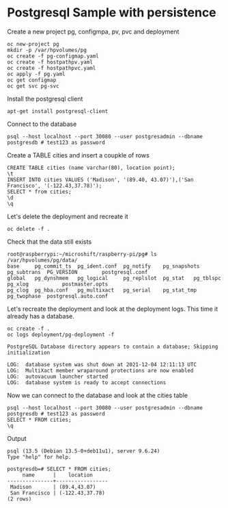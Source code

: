 # Postgresql Sample with persistence
Create a new project pg, configmpa, pv, pvc and deployment
```
oc new-project pg
mkdir -p /var/hpvolumes/pg
oc create -f pg-configmap.yaml
oc create -f hostpathpv.yaml
oc create -f hostpathpvc.yaml
oc apply -f pg.yaml
oc get configmap
oc get svc pg-svc
```

Install the postgresql client
```
apt-get install postgresql-client
```

Connect to the database
```
psql --host localhost --port 30080 --user postgresadmin --dbname postgresdb # test123 as password
```

Create a TABLE cities and insert a coupkle of rows
```
CREATE TABLE cities (name varchar(80), location point);
\t
INSERT INTO cities VALUES ('Madison', '(89.40, 43.07)'),('San Francisco', '(-122.43,37.78)');
SELECT * from cities;
\d
\q
```

Let's delete the deployment and recreate it
```
oc delete -f .
```

Check that the data still exists
```
root@raspberrypi:~/microshift/raspberry-pi/pg# ls /var/hpvolumes/pg/data/
base	 pg_commit_ts  pg_ident.conf  pg_notify    pg_snapshots  pg_subtrans  PG_VERSION	    postgresql.conf
global	 pg_dynshmem   pg_logical     pg_replslot  pg_stat	 pg_tblspc    pg_xlog		    postmaster.opts
pg_clog  pg_hba.conf   pg_multixact   pg_serial    pg_stat_tmp	 pg_twophase  postgresql.auto.conf
```

Let's recreate the deployment and look at the deployment logs. This time it already has a database.
```
oc create -f .
oc logs deployment/pg-deployment -f
```

```
PostgreSQL Database directory appears to contain a database; Skipping initialization

LOG:  database system was shut down at 2021-12-04 12:11:13 UTC
LOG:  MultiXact member wraparound protections are now enabled
LOG:  autovacuum launcher started
LOG:  database system is ready to accept connections
```

Now we can connect to the database and look at the cities table
```
psql --host localhost --port 30080 --user postgresadmin --dbname postgresdb # test123 as password
SELECT * FROM cities;
\q
```

Output
```
psql (13.5 (Debian 13.5-0+deb11u1), server 9.6.24)
Type "help" for help.

postgresdb=# SELECT * FROM cities;
     name      |    location
---------------+-----------------
 Madison       | (89.4,43.07)
 San Francisco | (-122.43,37.78)
(2 rows)
```

